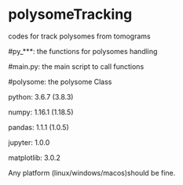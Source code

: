 # polysomeTracking
 codes for track polysomes from tomograms


#py_***: the functions for polysomes handling 

#main.py: the main script to call functions

#polysome: the polysome Class 

python: 3.6.7 (3.8.3)

numpy: 1.16.1 (1.18.5)

pandas: 1.1.1 (1.0.5)

jupyter: 1.0.0 

matplotlib: 3.0.2

Any platform (linux/windows/macos)should be fine.